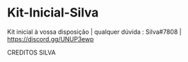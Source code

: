 # Kit-Inicial-Silva
Kit inicial à vossa disposição | qualquer dúvida : Silva#7808  | https://discord.gg/UNUP3ewp

CREDITOS SILVA 

